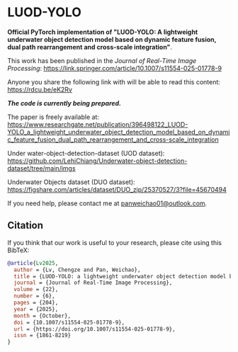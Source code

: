 # LUOD-YOLO
**Official PyTorch implementation of "LUOD-YOLO: A lightweight underwater object detection model based on dynamic feature fusion, dual path rearrangement and cross-scale integration"**.

This work has been published in the _Journal of Real-Time Image Processing_: https://link.springer.com/article/10.1007/s11554-025-01778-9

Anyone you share the following link with will be able to read this content: https://rdcu.be/eK2Rv

_**The code is currently being prepared.**_

The paper is freely available at: https://www.researchgate.net/publication/396498122_LUOD-YOLO_a_lightweight_underwater_object_detection_model_based_on_dynamic_feature_fusion_dual_path_rearrangement_and_cross-scale_integration

Under water-object-detection-dataset (UOD dataset): https://github.com/LehiChiang/Underwater-object-detection-dataset/tree/main/imgs

Underwater Objects dataset (DUO dataset): https://figshare.com/articles/dataset/DUO_zip/25370527/3?file=45670494

If you need help, please contact me at panweichao01@outlook.com.

## Citation
If you think that our work is useful to your research, please cite using this BibTeX:

```bibtex
@article{Lv2025,
  author = {Lv, Chengze and Pan, Weichao},
  title = {LUOD-YOLO: a lightweight underwater object detection model based on dynamic feature fusion, dual path rearrangement and cross-scale integration},
  journal = {Journal of Real-Time Image Processing},
  volume = {22},
  number = {6},
  pages = {204},
  year = {2025},
  month = {October},
  doi = {10.1007/s11554-025-01778-9},
  url = {https://doi.org/10.1007/s11554-025-01778-9},
  issn = {1861-8219}
}


```
